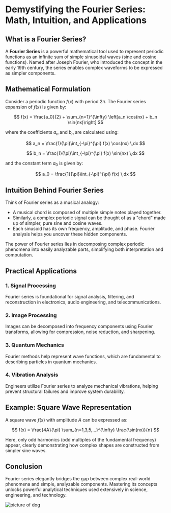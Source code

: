 # Demystifying the Fourier Series: Math, Intuition, and Applications

## What is a Fourier Series?

A **Fourier Series** is a powerful mathematical tool used to represent periodic functions as an infinite sum of simple sinusoidal waves (sine and cosine functions). Named after Joseph Fourier, who introduced the concept in the early 19th century, the series enables complex waveforms to be expressed as simpler components.

## Mathematical Formulation

Consider a periodic function $f(x)$ with period $2\pi$. The Fourier series expansion of $f(x)$ is given by:

$$
f(x) = \frac{a_0}{2} + \sum_{n=1}^{\infty} \left[a_n \cos(nx) + b_n \sin(nx)\right]
$$

where the coefficients $a_n$ and $b_n$ are calculated using:

$$
a_n = \frac{1}{\pi}\int_{-\pi}^{\pi} f(x) \cos(nx) \,dx
$$

$$
b_n = \frac{1}{\pi}\int_{-\pi}^{\pi} f(x) \sin(nx) \,dx
$$

and the constant term $a_0$ is given by:

$$
a_0 = \frac{1}{\pi}\int_{-\pi}^{\pi} f(x) \,dx
$$

## Intuition Behind Fourier Series

Think of Fourier series as a musical analogy:

- A musical chord is composed of multiple simple notes played together.
- Similarly, a complex periodic signal can be thought of as a "chord" made up of simpler, pure sine and cosine waves.
- Each sinusoid has its own frequency, amplitude, and phase. Fourier analysis helps you uncover these hidden components.

The power of Fourier series lies in decomposing complex periodic phenomena into easily analyzable parts, simplifying both interpretation and computation.

## Practical Applications

### 1. Signal Processing

Fourier series is foundational for signal analysis, filtering, and reconstruction in electronics, audio engineering, and telecommunications.

### 2. Image Processing

Images can be decomposed into frequency components using Fourier transforms, allowing for compression, noise reduction, and sharpening.

### 3. Quantum Mechanics

Fourier methods help represent wave functions, which are fundamental to describing particles in quantum mechanics.

### 4. Vibration Analysis

Engineers utilize Fourier series to analyze mechanical vibrations, helping prevent structural failures and improve system durability.

## Example: Square Wave Representation

A square wave $f(x)$ with amplitude $A$ can be expressed as:

$$
f(x) = \frac{4A}{\pi} \sum_{n=1,3,5,...}^{\infty} \frac{\sin(nx)}{n}
$$

Here, only odd harmonics (odd multiples of the fundamental frequency) appear, clearly demonstrating how complex shapes are constructed from simpler sine waves.

## Conclusion

Fourier series elegantly bridges the gap between complex real-world phenomena and simple, analyzable components. Mastering its concepts unlocks powerful analytical techniques used extensively in science, engineering, and technology.

<img src="/static/images/dog.jpg" alt="picture of dog"> 
